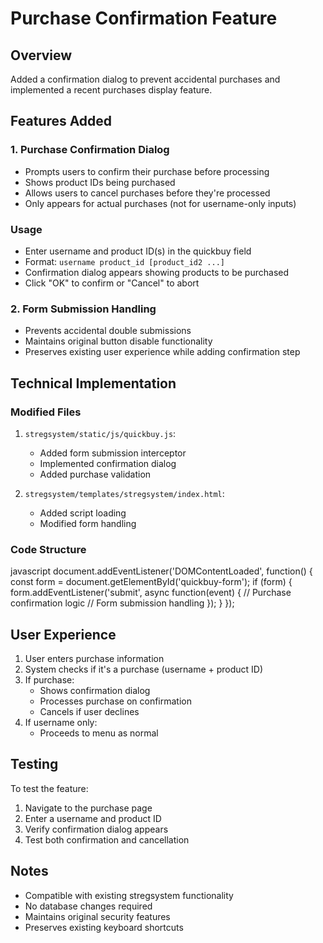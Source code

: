 # Purchase Confirmation Feature

## Overview
Added a confirmation dialog to prevent accidental purchases and implemented a recent purchases display feature.

## Features Added

### 1. Purchase Confirmation Dialog
- Prompts users to confirm their purchase before processing
- Shows product IDs being purchased
- Allows users to cancel purchases before they're processed
- Only appears for actual purchases (not for username-only inputs)

### Usage
- Enter username and product ID(s) in the quickbuy field
- Format: `username product_id [product_id2 ...]`
- Confirmation dialog appears showing products to be purchased
- Click "OK" to confirm or "Cancel" to abort

### 2. Form Submission Handling
- Prevents accidental double submissions
- Maintains original button disable functionality
- Preserves existing user experience while adding confirmation step

## Technical Implementation

### Modified Files
1. `stregsystem/static/js/quickbuy.js`:
   - Added form submission interceptor
   - Implemented confirmation dialog
   - Added purchase validation

2. `stregsystem/templates/stregsystem/index.html`:
   - Added script loading
   - Modified form handling

### Code Structure
javascript
document.addEventListener('DOMContentLoaded', function() {
const form = document.getElementById('quickbuy-form');
if (form) {
form.addEventListener('submit', async function(event) {
// Purchase confirmation logic
// Form submission handling
});
}
});


## User Experience
1. User enters purchase information
2. System checks if it's a purchase (username + product ID)
3. If purchase:
   - Shows confirmation dialog
   - Processes purchase on confirmation
   - Cancels if user declines
4. If username only:
   - Proceeds to menu as normal

## Testing
To test the feature:
1. Navigate to the purchase page
2. Enter a username and product ID
3. Verify confirmation dialog appears
4. Test both confirmation and cancellation

## Notes
- Compatible with existing stregsystem functionality
- No database changes required
- Maintains original security features
- Preserves existing keyboard shortcuts